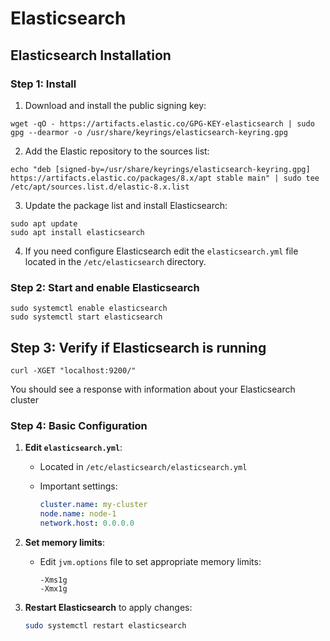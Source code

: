 # Elasticsearch

## Elasticsearch Installation

### Step 1:  Install

1. Download and install the public signing key:

```
wget -qO - https://artifacts.elastic.co/GPG-KEY-elasticsearch | sudo gpg --dearmor -o /usr/share/keyrings/elasticsearch-keyring.gpg
```

2. Add the Elastic repository to the sources list:

```
echo "deb [signed-by=/usr/share/keyrings/elasticsearch-keyring.gpg] https://artifacts.elastic.co/packages/8.x/apt stable main" | sudo tee /etc/apt/sources.list.d/elastic-8.x.list
```

3. Update the package list and install Elasticsearch:

```
sudo apt update
sudo apt install elasticsearch
```

4. If you need configure Elasticsearch edit the `elasticsearch.yml` file located in the `/etc/elasticsearch` directory.

### Step 2:  Start and enable Elasticsearch

```
sudo systemctl enable elasticsearch
sudo systemctl start elasticsearch
```

## Step 3: Verify if Elasticsearch is running

```
curl -XGET "localhost:9200/"
```

You should see a response with information about your Elasticsearch cluster

### Step 4: Basic Configuration

1. **Edit `elasticsearch.yml`**:
   * Located in `/etc/elasticsearch/elasticsearch.yml`
   *   Important settings:

       ```yaml
       cluster.name: my-cluster
       node.name: node-1
       network.host: 0.0.0.0
       ```
2. **Set memory limits**:
   *   Edit `jvm.options` file to set appropriate memory limits:

       ```plaintext
       -Xms1g
       -Xmx1g
       ```
3.  **Restart Elasticsearch** to apply changes:

    ```bash
    sudo systemctl restart elasticsearch
    ```
